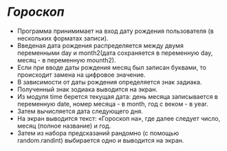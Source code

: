 ﻿# *Гороскоп*
* Программа принимимает на вход дату рождения пользователя (в нескольких форматах записи).
* Введеная дата рождения распределяется между двумя переменными day и month2(дата сохраняется в переменную day, месяц - в переменную mounth2).
* Если при вводе даты рождения месяц был записан буквами, то происходит замена на цифровое значение.
* В зависимости от даты рождения определяется знак задиака.
* Полученный знак зодиака выводится на экран.
* Из модуля time берется текущая дата: день месяца записывается в переменную date, номер месяца - в month, год с веком - в year.
* Затем вычисляется дата следующего дня.
* На экран выводится текст: «Гороскоп на», где далее следует число, месяц (полное название) и год.
* Затем из набора предсказаний рандомно (с помощью random.randint) выбирается одно и выводится на экран.